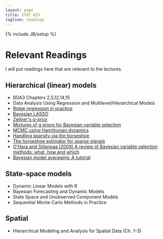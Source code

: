 ```yaml
---
layout: page
title: STAT 615
tagline: readings
---
```

{% include JB/setup %}

# Relevant Readings

I will put readings here that are relevant to the lectures.

## Hierarchical (linear) models

- BDA3 Chapters 2,5,12,14,15
- Data Analysis Using Regression and Multilevel/Hierarchical Models
- [Ridge regression in practice](http://www.tandfonline.com/doi/abs/10.1080/00031305.1975.10479105)
- [Bayesian LASSO](http://www.stat.ufl.edu/~casella/Papers/Lasso.pdf)
- [Zellner's g-prior](http://www.jstor.org/stable/2348164)
- [Mixtures of g priors for Bayesian variable selection](http://amstat.tandfonline.com/doi/abs/10.1198/016214507000001337)
- [MCMC using Hamiltonian dynamics](http://www.cs.toronto.edu/~radford/ftp/ham-mcmc.pdf)
- [Handling sparsity via the horseshoe](http://machinelearning.wustl.edu/mlpapers/paper_files/AISTATS09_CarvalhoPS.pdf)
- [The horseshoe estimator for sparse signals](http://biomet.oxfordjournals.org/content/early/2010/04/28/biomet.asq017.abstract)
- [O'Hara and Sillanpaa (2009) A review of Bayesian variable selection methods: what, how and which](http://projecteuclid.org/euclid.ba/1340370391)
- [Bayesian model averaging: A tutorial](http://www.jstor.org/stable/2676803)

## State-space models

- Dynamic Linear Models with R
- Bayesian Forecasting and Dynamic Models
- State Space and Unobserved Component Models
- Sequential Monte Carlo Methods in Practice

## Spatial

- Hierarchical Modeling and Analysis for Spatial Data (Ch. 1-3)